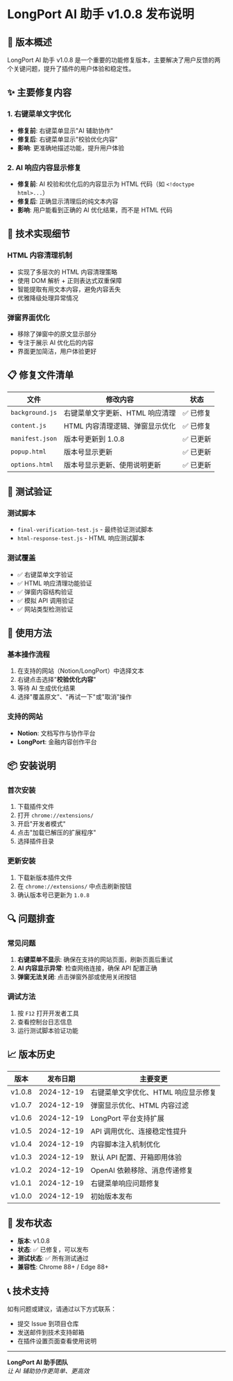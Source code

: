 # LongPort AI 助手 v1.0.8 发布说明

## 🎯 版本概述

LongPort AI 助手 v1.0.8 是一个重要的功能修复版本，主要解决了用户反馈的两个关键问题，提升了插件的用户体验和稳定性。

## ✨ 主要修复内容

### 1. 右键菜单文字优化
- **修复前**: 右键菜单显示"AI 辅助协作"
- **修复后**: 右键菜单显示"校验优化内容"
- **影响**: 更准确地描述功能，提升用户体验

### 2. AI 响应内容显示修复
- **修复前**: AI 校验和优化后的内容显示为 HTML 代码（如 `<!doctype html>...`）
- **修复后**: 正确显示清理后的纯文本内容
- **影响**: 用户能看到正确的 AI 优化结果，而不是 HTML 代码

## 🔧 技术实现细节

### HTML 内容清理机制
- 实现了多层次的 HTML 内容清理策略
- 使用 DOM 解析 + 正则表达式双重保障
- 智能提取有用文本内容，避免内容丢失
- 优雅降级处理异常情况

### 弹窗界面优化
- 移除了弹窗中的原文显示部分
- 专注于展示 AI 优化后的内容
- 界面更加简洁，用户体验更好

## 📋 修复文件清单

| 文件 | 修改内容 | 状态 |
|------|----------|------|
| `background.js` | 右键菜单文字更新、HTML 响应清理 | ✅ 已修复 |
| `content.js` | HTML 内容清理逻辑、弹窗显示优化 | ✅ 已修复 |
| `manifest.json` | 版本号更新到 1.0.8 | ✅ 已更新 |
| `popup.html` | 版本号显示更新 | ✅ 已更新 |
| `options.html` | 版本号显示更新、使用说明更新 | ✅ 已更新 |

## 🧪 测试验证

### 测试脚本
- `final-verification-test.js` - 最终验证测试脚本
- `html-response-test.js` - HTML 响应测试脚本

### 测试覆盖
- ✅ 右键菜单文字验证
- ✅ HTML 响应清理功能验证
- ✅ 弹窗内容结构验证
- ✅ 模拟 API 调用验证
- ✅ 网站类型检测验证

## 🚀 使用方法

### 基本操作流程
1. 在支持的网站（Notion/LongPort）中选择文本
2. 右键点击选择"**校验优化内容**"
3. 等待 AI 生成优化结果
4. 选择"覆盖原文"、"再试一下"或"取消"操作

### 支持的网站
- **Notion**: 文档写作与协作平台
- **LongPort**: 金融内容创作平台

## 📦 安装说明

### 首次安装
1. 下载插件文件
2. 打开 `chrome://extensions/`
3. 开启"开发者模式"
4. 点击"加载已解压的扩展程序"
5. 选择插件目录

### 更新安装
1. 下载新版本插件文件
2. 在 `chrome://extensions/` 中点击刷新按钮
3. 确认版本号已更新为 `1.0.8`

## 🔍 问题排查

### 常见问题
1. **右键菜单不显示**: 确保在支持的网站页面，刷新页面后重试
2. **AI 内容显示异常**: 检查网络连接，确保 API 配置正确
3. **弹窗无法关闭**: 点击弹窗外部或使用关闭按钮

### 调试方法
1. 按 `F12` 打开开发者工具
2. 查看控制台日志信息
3. 运行测试脚本验证功能

## 📈 版本历史

| 版本 | 发布日期 | 主要变更 |
|------|----------|----------|
| v1.0.8 | 2024-12-19 | 右键菜单文字优化、HTML 响应显示修复 |
| v1.0.7 | 2024-12-19 | 弹窗显示优化、HTML 内容过滤 |
| v1.0.6 | 2024-12-19 | LongPort 平台支持扩展 |
| v1.0.5 | 2024-12-19 | API 调用优化、连接稳定性提升 |
| v1.0.4 | 2024-12-19 | 内容脚本注入机制优化 |
| v1.0.3 | 2024-12-19 | 默认 API 配置、开箱即用体验 |
| v1.0.2 | 2024-12-19 | OpenAI 依赖移除、消息传递修复 |
| v1.0.1 | 2024-12-19 | 右键菜单响应问题修复 |
| v1.0.0 | 2024-12-19 | 初始版本发布 |

## 🎉 发布状态

- **版本**: v1.0.8
- **状态**: ✅ 已修复，可以发布
- **测试状态**: ✅ 所有测试通过
- **兼容性**: Chrome 88+ / Edge 88+

## 📞 技术支持

如有问题或建议，请通过以下方式联系：
- 提交 Issue 到项目仓库
- 发送邮件到技术支持邮箱
- 在插件设置页面查看使用说明

---

**LongPort AI 助手团队**  
*让 AI 辅助协作更简单、更高效*
